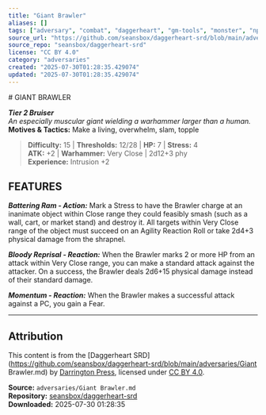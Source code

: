 ```yaml
---
title: "Giant Brawler"
aliases: []
tags: ["adversary", "combat", "daggerheart", "gm-tools", "monster", "npc", "reference", "srd", "ttrpg"]
source_url: "https://github.com/seansbox/daggerheart-srd/blob/main/adversaries/Giant Brawler.md"
source_repo: "seansbox/daggerheart-srd"
license: "CC BY 4.0"
category: "adversaries"
created: "2025-07-30T01:28:35.429074"
updated: "2025-07-30T01:28:35.429074"
---
```


﻿# GIANT BRAWLER

***Tier 2 Bruiser***  
*An especially muscular giant wielding a warhammer larger than a human.*  
**Motives & Tactics:** Make a living, overwhelm, slam, topple

> **Difficulty:** 15 | **Thresholds:** 12/28 | **HP:** 7 | **Stress:** 4  
> **ATK:** +2 | **Warhammer:** Very Close | 2d12+3 phy  
> **Experience:** Intrusion +2

## FEATURES

***Battering Ram - Action:*** Mark a Stress to have the Brawler charge at an inanimate object within Close range they could feasibly smash (such as a wall, cart, or market stand) and destroy it. All targets within Very Close range of the object must succeed on an Agility Reaction Roll or take 2d4+3 physical damage from the shrapnel.

***Bloody Reprisal - Reaction:*** When the Brawler marks 2 or more HP from an attack within Very Close range, you can make a standard attack against the attacker. On a success, the Brawler deals 2d6+15 physical damage instead of their standard damage.

***Momentum - Reaction:*** When the Brawler makes a successful attack against a PC, you gain a Fear.

---

## Attribution

This content is from the [Daggerheart SRD](https://github.com/seansbox/daggerheart-srd/blob/main/adversaries/Giant Brawler.md) by [Darrington Press](https://darringtonpress.com/), licensed under [CC BY 4.0](https://creativecommons.org/licenses/by/4.0/).

**Source:** `adversaries/Giant Brawler.md`  
**Repository:** [seansbox/daggerheart-srd](https://github.com/seansbox/daggerheart-srd)  
**Downloaded:** 2025-07-30 01:28:35

